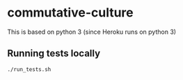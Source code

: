 # commutative-culture

This is based on python 3 (since Heroku runs on python 3)

## Running tests locally
```
./run_tests.sh
```
